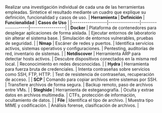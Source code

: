 Realizar una investigación individual de cada una de las herramientas empleadas. Sintetice el resultado mediante un cuadro que explique su definición, funcionalidad y casos de uso.
| **Herramienta** | **Definición** | **Funcionalidad** | **Casos de Uso** |
|------------------|----------------|--------------------|------------------|
| **Docker**       | Plataforma de contenedores para desplegar aplicaciones de forma aislada. | Ejecutar entornos de laboratorio sin alterar el sistema base. | Simulación de entornos vulnerables, pruebas de seguridad. |
| **Nmap**         | Escáner de redes y puertos. | Identifica servicios activos, sistemas operativos y configuraciones. | Pentesting, auditorías de red, inventario de sistemas. |
| **Netdiscover**  | Herramienta ARP para detectar hosts activos. | Descubre dispositivos conectados en la misma red local. | Reconocimiento en redes desconocidas. |
| **Hydra**        | Herramienta para fuerza bruta de credenciales. | Intenta contraseñas sobre servicios como SSH, FTP, HTTP. | Test de resistencia de contraseñas, recuperación de acceso. |
| **SCP**          | Comando para copiar archivos entre sistemas por SSH. | Transfiere archivos de forma segura. | Backup remoto, paso de archivos entre VMs. |
| **Steghide**     | Herramienta de esteganografía. | Oculta y extrae datos en archivos multimedia. | CTFs, protección de información, ocultamiento de datos. |
| **File**         | Identifica el tipo de archivo. | Muestra tipo MIME y codificación. | Análisis forense, clasificación de archivos. |


